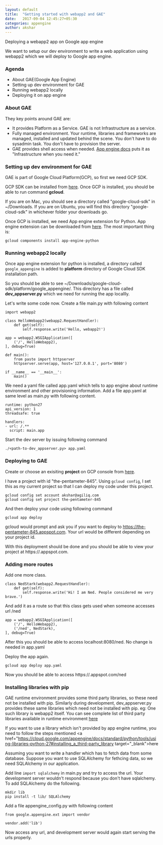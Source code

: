 ```yaml
---
layout: default
title:  "Getting started with webapp2 and GAE"
date:   2017-09-04 12:45:27+05:30
categories: appengine
author: akshar
---
```

Deploying a webapp2 app on Google app engine

We want to setup our dev environment to write a web application using webapp2 which we will deploy to Google app engine.

### Agenda

* About GAE(Google App Engine)
* Setting up dev environment for GAE
* Running webapp2 locally
* Deploying it on app engine

### About GAE

They key points around GAE are:

* It provides Platform as a Service. GAE is not Infrastructure as a service.
* Fully managed environment. Your runtime, libraries and frameworks are managed, installed and updated behind the scene. You don't have to do sysadmin task. You don't have to provision the server.
* GAE provides shell access when needed. <a href="https://cloud.google.com/appengine/">App engine docs</a> puts it as "Infrastructure when you need it."

### Setting up dev environment for GAE

GAE is part of Google Cloud Platform(GCP), so first we need GCP SDK.

GCP SDK can be installed from <a href="https://cloud.google.com/sdk/docs/">here</a>. Once GCP is installed, you should be able to run command **gcloud**.

If you are on Mac, you should see a directory called "google-cloud-sdk" in ~/Downloads. If you are on Ubuntu, you will find this directory "google-cloud-sdk" in whichever folder your downloads go.

Once GCP is installed, we need App engine extension for Python. App engine extension can be downloaded from <a href="https://cloud.google.com/appengine/docs/standard/python/download" target="_blank">here</a>. The most important thing is:

	gcloud components install app-engine-python

### Running webapp2 locally

Once app engine extension for python is installed, a directory called `google_appengine` is added to **platform** directory of Google Cloud SDK installation path.

So you should be able to see ~/Downloads/google-cloud-sdk/platform/google_appengine/. This directory has a file called **dev_appserver.py** which we need for running the app locallly.

Let's write some code now. Create a file main.py with following content

	import webapp2

	class HelloWebapp2(webapp2.RequestHandler):
		def get(self):
			self.response.write('Hello, webapp2!')

	app = webapp2.WSGIApplication([
		('/', HelloWebapp2),
	], debug=True)

	def main():
		from paste import httpserver
		httpserver.serve(app, host='127.0.0.1', port='8080')

	if __name__ == '__main__':
		main()

We need a yaml file called app.yaml which tells to app engine about runtime environment and other provisioning information. Add a file app.yaml at same level as main.py with following content.

	runtime: python27
	api_version: 1
	threadsafe: true

	handlers:
	- url: /.**
	  script: main.app

Start the dev server by issuing following command

	./<path-to-dev_appserver.py> app.yaml

### Deploying to GAE

Create or choose an exisiting **project** on GCP console from <a href="https://console.cloud.google.com/start">here</a>.

I have a project with id "the-pentameter-845". Using `gcloud config`, I set this as my current project so that I can deploy my code under this project.

	gcloud config set account akshar@agiliq.com
	gcloud config set project the-pentameter-845

And then deploy your code using following command

	gcloud app deploy

gcloud would prompt and ask you if you want to deploy to https://the-pentameter-845.appspot.com. Your url would be different depending on your project id.

With this deployment should be done and you should be able to view your project at https://<your-project-id>.appspot.com.

### Adding more routes

Add one more class.

	class NedStark(webapp2.RequestHandler):
		def get(self):
			self.response.write('Hi! I am Ned. People considered me very brave.')

And add it as a route so that this class gets used when someone accesses url /ned

	app = webapp2.WSGIApplication([
		('/', HelloWebapp2),
		('/ned', NedStark),
	], debug=True)

After this you should be able to access localhost:8080/ned. No change is needed in app.yaml

Deploy the app again.

	gcloud app deploy app.yaml

Now you should be able to access https://<your-project-id>.appspot.com/ned

### Installing libraries with pip

GAE runtime environment provides some third party libraries, so these need not be installed with pip. Similarly during development, dev_appserver.py provides these same libraries which need not be installed with pip. eg: One such library is webapp2 itself. You can see complete list of third party libraries available in runtime environment <a href="https://cloud.google.com/appengine/docs/standard/python/tools/built-in-libraries-27" target="_blank">here</a>

If you want to use a library which isn't provided by app engine runtime, you need to follow the steps mentioned <a href="https://cloud.google.com/appengine/docs/standard/python/tools/using-libraries-python-27#installing_a_third-party_library target="_blank">here</a>

Assuming you want to write a handler which has to fetch data from some database. Suppose you want to use SQLAlchemy for fethcing data, so we need SQLAlchemy in our application.

Add line `import sqlalchemy` in main.py and try to access the url. Your development server wouldn't respond because you don't have sqlalchemy. To add SQLAlchemy do the following.

	mkdir lib
	pip install -t lib/ SQLAlchemy

Add a file appengine_config.py with following content

	from google.appengine.ext import vendor

	vendor.add('lib')

Now access any url, and development server would again start serving the urls properly.


